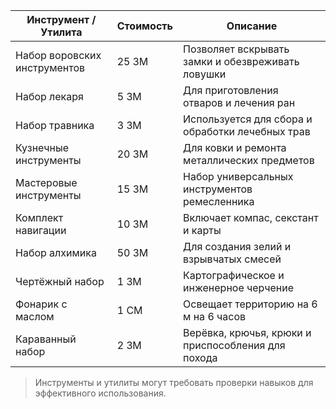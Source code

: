 | Инструмент / Утилита         | Стоимость | Описание                                           |
| ---------------------------- | --------- | -------------------------------------------------- |
| Набор воровских инструментов | 25 ЗМ     | Позволяет вскрывать замки и обезвреживать ловушки  |
| Набор лекаря                 | 5 ЗМ      | Для приготовления отваров и лечения ран            |
| Набор травника               | 3 ЗМ      | Используется для сбора и обработки лечебных трав   |
| Кузнечные инструменты        | 20 ЗМ     | Для ковки и ремонта металлических предметов        |
| Мастеровые инструменты       | 15 ЗМ     | Набор универсальных инструментов ремесленника      |
| Комплект навигации           | 10 ЗМ     | Включает компас, секстант и карты                  |
| Набор алхимика               | 50 ЗМ     | Для создания зелий и взрывчатых смесей             |
| Чертёжный набор              | 1 ЗМ      | Картографическое и инженерное черчение             |
| Фонарик с маслом             | 1 СМ      | Освещает территорию на 6 м на 6 часов              |
| Караванный набор             | 2 ЗМ      | Верёвка, крючья, крюки и приспособления для похода |

> Инструменты и утилиты могут требовать проверки навыков для эффективного использования.